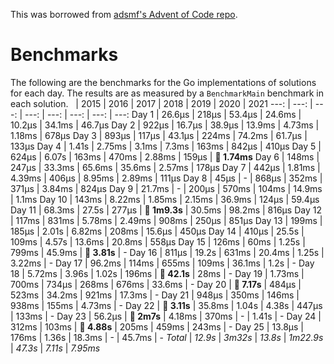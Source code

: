 This was borrowed from [adsmf's Advent of Code repo](https://github.com/adsmf/adventofcode/tree/master/benchmarks).

# Benchmarks
The following are the benchmarks for the Go implementations of solutions for each day. The results are as measured by a `BenchmarkMain` benchmark in each solution.
 &nbsp;  | 2015 | 2016 | 2017 | 2018 | 2019 | 2020 | 2021
 ---:  | ---:  | ---:  | ---:  | ---:  | ---:  | ---:  | ---: 
Day 1 | 26.6µs | 218µs | 53.4µs | 24.6ms | 10.2µs | 34.1ms | 46.7µs
Day 2 | 922µs | 16.7µs | 38.9µs | 13.9ms | 4.73ms | 1.18ms | 678µs
Day 3 | 893µs | 117µs | 43.1µs | 224ms | 74.2ms | 61.7µs | 133µs
Day 4 | 1.41s | 2.75ms | 3.1ms | 7.3ms | 163ms | 842µs | 410µs
Day 5 | 624µs | 6.07s | 163ms | 470ms | 2.88ms | 159µs | **🔴 1.74ms**
Day 6 | 148ms | 247µs | 33.3ms | 65.6ms | 35.6ms | 2.57ms | 178µs
Day 7 | 442µs | 1.81ms | 4.39ms | 406µs | 8.95ms | 2.89ms | 111µs
Day 8 | 45µs | - | 868µs | 352ms | 371µs | 3.84ms | 824µs
Day 9 | 21.7ms | - | 200µs | 570ms | 104ms | 14.9ms | 1.1ms
Day 10 | 143ms | 8.22ms | 1.85ms | 2.15ms | 36.9ms | 124µs | 59.4µs
Day 11 | 68.3ms | 27.5s | 277µs | **🔴 1m9.3s** | 30.5ms | 98.2ms | 816µs
Day 12 | 117ms | 831ms | 5.78ms | 2.49ms | 908ms | 250µs | 851µs
Day 13 | 199ms | 185µs | 2.01s | 6.82ms | 208ms | 15.6µs | 450µs
Day 14 | 410µs | 25.5s | 109ms | 4.57s | 13.6ms | 20.8ms | 558µs
Day 15 | 126ms | 60ms | 1.25s | 799ms | 45.9ms | **🔴 3.81s** | -
Day 16 | 811µs | 19.2s | 631ms | 20.4ms | 1.25s | 3.22ms | -
Day 17 | 96.2ms | 114ms | 655ms | 109ms | 36.1ms | 1.2s | -
Day 18 | 5.72ms | 3.96s | 1.02s | 196ms | **🔴 42.1s** | 28ms | -
Day 19 | 1.73ms | 700ms | 734µs | 268ms | 676ms | 33.6ms | -
Day 20 | **🔴 7.17s** | 484µs | 523ms | 34.2ms | 921ms | 17.3ms | -
Day 21 | 948µs | 350ms | 146ms | 938ms | 155ms | 4.73ms | -
Day 22 | **🔴 3.11s** | 35.8ms | 1.04s | 4.38s | 447µs | 133ms | -
Day 23 | 56.2µs | **🔴 2m7s** | 4.18ms | 370ms | - | 1.41s | -
Day 24 | 312ms | 103ms | **🔴 4.88s** | 205ms | 459ms | 243ms | -
Day 25 | 13.8µs | 176ms | 1.36s | 18.3ms | - | 45.7ms | -
*Total* | *12.9s* | *3m32s* | *13.8s* | *1m22.9s* | *47.3s* | *7.11s* | *7.95ms*
